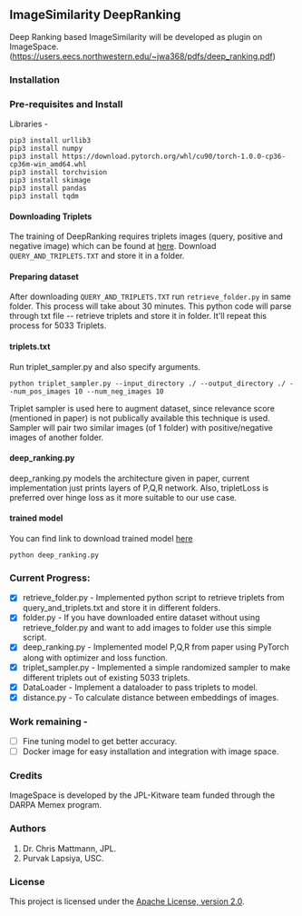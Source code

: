 ## ImageSimilarity DeepRanking
Deep Ranking based ImageSimilarity will be developed as plugin on ImageSpace.
(https://users.eecs.northwestern.edu/~jwa368/pdfs/deep_ranking.pdf)

### Installation 
### Pre-requisites and Install

Libraries -
```
pip3 install urllib3
pip3 install numpy
pip3 install https://download.pytorch.org/whl/cu90/torch-1.0.0-cp36-cp36m-win_amd64.whl
pip3 install torchvision
pip3 install skimage
pip3 install pandas
pip3 install tqdm
```
#### Downloading Triplets
The training of DeepRanking requires triplets images (query, positive and negative image) which can be found at [here](https://sites.google.com/site/imagesimilaritydata/download). Download ```QUERY_AND_TRIPLETS.TXT``` and store it in a folder.

#### Preparing dataset
After downloading ```QUERY_AND_TRIPLETS.TXT``` run ```retrieve_folder.py``` in same folder. This process will take about 30 minutes.
This python code will parse through txt file -- retrieve triplets and store it in folder. It'll repeat this process for 5033 Triplets.

#### triplets.txt
Run triplet_sampler.py and also specify arguments.

``` python triplet_sampler.py --input_directory ./ --output_directory ./ --num_pos_images 10 --num_neg_images 10 ```

Triplet sampler is used here to augment dataset, since relevance score (mentioned in paper) is not publically available this technique is used. Sampler will pair two similar images (of 1 folder) with positive/negative images of another folder.

#### deep_ranking.py
deep_ranking.py models the architecture given in paper, current implementation just prints layers of P,Q,R network. Also, tripletLoss is preferred over hinge loss as it more suitable to our use case.

#### trained model 
You can find link to download trained model [here](https://drive.google.com/file/d/1TmUKqp_TnzSP0TeAHIyTv8jG4KZeNqQP/view?usp=sharing)

```python deep_ranking.py```

### Current Progress:
- [x] retrieve_folder.py - Implemented python script to retrieve triplets from query_and_triplets.txt and store it in different folders.
- [x] folder.py - If you have downloaded entire dataset without using retrieve_folder.py and want to add images to folder use this simple script.
- [x] deep_ranking.py - Implemented model P,Q,R from paper using PyTorch along with optimizer and loss function.
- [x] triplet_sampler.py - Implemented a simple randomized sampler to make different triplets out of existing 5033 triplets.
- [x] DataLoader - Implement a dataloader to pass triplets to model.
- [x] distance.py - To calculate distance between embeddings of images.

### Work remaining -
- [ ] Fine tuning model to get better accuracy. 
- [ ] Docker image for easy installation and integration with image space.
### Credits
ImageSpace is developed by the JPL-Kitware team funded through the DARPA Memex program. 

### Authors
1. Dr. Chris Mattmann, JPL.
2. Purvak Lapsiya, USC.

### License
This project is licensed under the [Apache License, version 2.0](http://www.apache.org/licenses/LICENSE-2.0).


